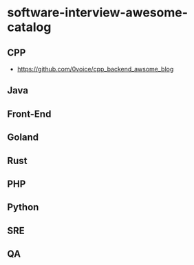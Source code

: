 # software-interview-awesome-catalog

## CPP
- https://github.com/0voice/cpp_backend_awsome_blog

## Java

## Front-End

## Goland

## Rust

## PHP

## Python

## SRE

## QA

